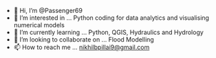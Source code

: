 - 👋 Hi, I’m @Passenger69
- 👀 I’m interested in ... Python coding for data analytics and visualising numerical models
- 🌱 I’m currently learning ... Python, QGIS, Hydraulics and Hydrology
- 💞️ I’m looking to collaborate on ... Flood Modelling
- 📫 How to reach me ... nikhilbpillai9@gmail.com

<!---
Passenger69/Passenger69 is a ✨ special ✨ repository because its `README.md` (this file) appears on your GitHub profile.
You can click the Preview link to take a look at your changes.
--->
